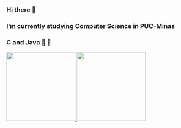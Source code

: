 ### Hi there 👋
### I’m currently studying Computer Science in PUC-Minas
### C and Java :hatched_chick: :hatched_chick: 

<!--
**Quebec-Eric/Quebec-Eric** is a ✨ _special_ ✨ repository because its `README.md` (this file) appears on your GitHub profile.
  I’m currently studying Computer Science in PUC-Minas
  C and Java


-->
<div>
  <a href="https://github.com/Quebec-Eric">
  <img height="180em" src="https://github-readme-stats.vercel.app/api?username=Quebec-Eric&show_icons=true&theme=github_dark&include_all_commits=true&count_private=true"/>
     <img height="180em" src="https://github-readme-stats.vercel.app/api/top-langs/?username=Quebec-Eric&layout=compact&theme=github_dark"/>
      
    
